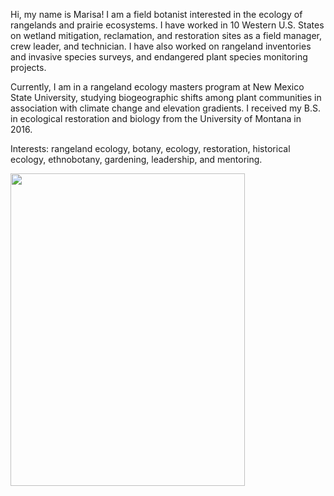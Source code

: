 
Hi, my name is Marisa! I am a field botanist interested in the ecology of rangelands and prairie ecosystems. I have worked in 10 Western U.S. States on wetland mitigation, reclamation, and restoration sites as a field manager, crew leader, and technician. I have also worked on rangeland inventories and invasive species surveys, and endangered plant species monitoring projects. 

Currently, I am in a rangeland ecology masters program at New Mexico State University, studying biogeographic shifts among plant communities in association with climate change and elevation gradients. I received my B.S. in ecological restoration and biology from the University of Montana in 2016. 
 
Interests: rangeland ecology, botany, ecology, restoration, historical ecology, ethnobotany, gardening, leadership, and mentoring. 

<img align="left" src="erde_crew.jpg" width="375" height="500">


